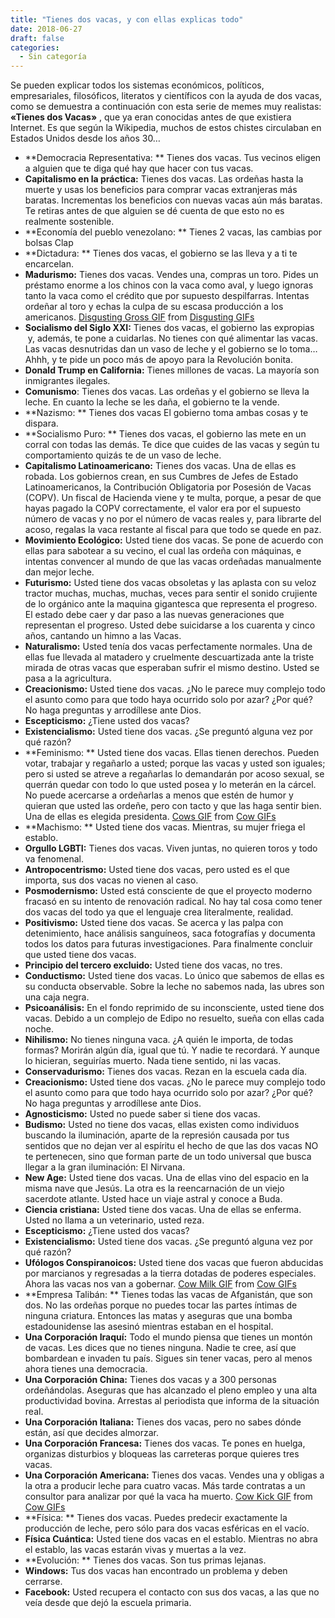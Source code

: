 ```yaml
---
title: "Tienes dos vacas, y con ellas explicas todo"
date: 2018-06-27
draft: false
categories:
  - Sin categoría
---
```


Se pueden explicar todos los sistemas económicos, políticos, empresariales, filosóficos, literatos y científicos con la ayuda de dos vacas, como se demuestra a continuación con esta serie de memes muy realistas: 
**«Tienes dos Vacas»**
, que ya eran conocidas antes de que existiera Internet. Es que según la Wikipedia, muchos de estos chistes circulaban en Estados Unidos desde los años 30…
- **Democracia Representativa: **
Tienes dos vacas. Tus vecinos eligen a alguien que te diga qué hay que hacer con tus vacas.
- **Capitalismo en la práctica:**
Tienes dos vacas. Las ordeñas hasta la muerte y usas los beneficios para comprar vacas extranjeras más baratas. Incrementas los beneficios con nuevas vacas aún más baratas. Te retiras antes de que alguien se dé cuenta de que esto no es realmente sostenible.
- **Economía del pueblo venezolano: **
Tienes 2 vacas, las cambias por bolsas Clap
- **Dictadura: **
Tienes dos vacas, el gobierno se las lleva y a ti te encarcelan.
- **Madurismo:**
Tienes dos vacas. Vendes una, compras un toro. Pides un préstamo enorme a los chinos con la vaca como aval, y luego ignoras tanto la vaca como el crédito que por supuesto despilfarras. Intentas ordeñar al toro y echas la culpa de su escasa producción a los americanos.
[Disgusting Gross GIF](https://tenor.com/view/disgusting-gross-eww-disgusted-gifcontrol-gif-7689531)
 from 
[Disgusting GIFs](https://tenor.com/search/disgusting-gifs)
- **Socialismo del Siglo XXI:**
Tienes dos vacas, el gobierno las expropias  y, además, te pone a cuidarlas. No tienes con qué alimentar las vacas. Las vacas desnutridas dan un vaso de leche y el gobierno se lo toma… Ahhh, y te pide un poco más de apoyo para la Revolución bonita.
- **Donald Trump en California:**
Tienes millones de vacas. La mayoría son inmigrantes ilegales.
- **Comunismo**:
Tienes dos vacas. Las ordeñas y el gobierno se lleva la leche. En cuanto la leche se les daña, el gobierno te la vende.
- **Nazismo: **
Tienes dos vacas El gobierno toma ambas cosas y te dispara.
- **Socialismo Puro: **
Tienes dos vacas, el gobierno las mete en un corral con todas las demás. Te dice que cuides de las vacas y según tu comportamiento quizás te de un vaso de leche.
- **Capitalismo Latinoamericano:**
Tienes dos vacas. Una de ellas es robada. Los gobiernos crean, en sus Cumbres de Jefes de Estado Latinoamericanos, la Contribución Obligatoria por Posesión de Vacas (COPV). Un fiscal de Hacienda viene y te multa, porque, a pesar de que hayas pagado la COPV correctamente, el valor era por el supuesto número de vacas y no por el número de vacas reales y, para librarte del acoso, regalas la vaca restante al fiscal para que todo se quede en paz.
- **Movimiento Ecológico:**
Usted tiene dos vacas. Se pone de acuerdo con ellas para sabotear a su vecino, el cual las ordeña con máquinas, e intentas convencer al mundo de que las vacas ordeñadas manualmente dan mejor leche.
- **Futurismo:**
Usted tiene dos vacas obsoletas y las aplasta con su veloz tractor muchas, muchas, muchas, veces para sentir el sonido crujiente de lo orgánico ante la maquina gigantesca que representa el progreso. El estado debe caer y dar paso a las nuevas generaciones que representan el progreso. Usted debe suicidarse a los cuarenta y cinco años, cantando un himno a las Vacas.
- **Naturalismo:**
Usted tenía dos vacas perfectamente normales. Una de ellas fue llevada al matadero y cruelmente descuartizada ante la triste mirada de otras vacas que esperaban sufrir el mismo destino. Usted se pasa a la agricultura.
- **Creacionismo:**
Usted tiene dos vacas. ¿No le parece muy complejo todo el asunto como para que todo haya ocurrido solo por azar? ¿Por qué? No haga preguntas y arrodíllese ante Dios.
- **Escepticismo:**
¿Tiene usted dos vacas?
- **Existencialismo:**
Usted tiene dos vacas. ¿Se preguntó alguna vez por qué razón?
- **Feminismo: **
Usted tiene dos vacas. Ellas tienen derechos. Pueden votar, trabajar y regañarlo a usted; porque las vacas y usted son iguales; pero si usted se atreve a regañarlas lo demandarán por acoso sexual, se querrán quedar con todo lo que usted posea y lo meterán en la cárcel. No puede acercarse a ordeñarlas a menos que estén de humor y quieran que usted las ordeñe, pero con tacto y que las haga sentir bien. Una de ellas es elegida presidenta.
[Cows GIF](https://tenor.com/view/cows-gif-5783146)
 from 
[Cow GIFs](https://tenor.com/search/cow-gifs)
- **Machismo: **
Usted tiene dos vacas. Mientras, su mujer friega el establo.
- **Orgullo LGBTI:**
Tienes dos vacas. Viven juntas, no quieren toros y todo va fenomenal.
- **Antropocentrismo:**
Usted tiene dos vacas, pero usted es el que importa, sus dos vacas no vienen al caso.
- **Posmodernismo:**
Usted está consciente de que el proyecto moderno fracasó en su intento de renovación radical. No hay tal cosa como tener dos vacas del todo ya que el lenguaje crea literalmente, realidad.
- **Positivismo:**
Usted tiene dos vacas. Se acerca y las palpa con detenimiento, hace análisis sanguíneos, saca fotografías y documenta todos los datos para futuras investigaciones. Para finalmente concluir que usted tiene dos vacas.
- **Principio del tercero excluido:**
Usted tiene dos vacas, no tres.
- **Conductismo:**
Usted tiene dos vacas. Lo único que sabemos de ellas es su conducta observable. Sobre la leche no sabemos nada, las ubres son una caja negra.
- **Psicoanálisis:**
En el fondo reprimido de su inconsciente, usted tiene dos vacas. Debido a un complejo de Edipo no resuelto, sueña con ellas cada noche.
- **Nihilismo:**
No tienes ninguna vaca. ¿A quién le importa, de todas formas? Morirán algún día, igual que tú. Y nadie te recordará. Y aunque lo hicieran, seguirías muerto. Nada tiene sentido, ni las vacas.
- **Conservadurismo:**
Tienes dos vacas. Rezan en la escuela cada día.
- **Creacionismo:**
Usted tiene dos vacas. ¿No le parece muy complejo todo el asunto como para que todo haya ocurrido solo por azar? ¿Por qué? No haga preguntas y arrodíllese ante Dios.
- **Agnosticismo:**
Usted no puede saber si tiene dos vacas.
- **Budismo:**
Usted no tiene dos vacas, ellas existen como individuos buscando la iluminación, aparte de la represión causada por tus sentidos que no dejan ver al espíritu el hecho de que las dos vacas NO te pertenecen, sino que forman parte de un todo universal que busca llegar a la gran iluminación: El Nirvana.
- **New Age:**
Usted tiene dos vacas. Una de ellas vino del espacio en la misma nave que Jesús. La otra es la reencarnación de un viejo sacerdote atlante. Usted hace un viaje astral y conoce a Buda.
- **Ciencia cristiana:**
Usted tiene dos vacas. Una de ellas se enferma. Usted no llama a un veterinario, usted reza.
- **Escepticismo:**
¿Tiene usted dos vacas?
- **Existencialismo:**
Usted tiene dos vacas. ¿Se preguntó alguna vez por qué razón?
- **Ufólogos Conspiranoicos:**
Usted tiene dos vacas que fueron abducidas por marcianos y regresadas a la tierra dotadas de poderes especiales. Ahora las vacas nos van a gobernar.
[Cow Milk GIF](https://tenor.com/view/cow-milk-gif-4904490)
 from 
[Cow GIFs](https://tenor.com/search/cow-gifs)
- **Empresa Talibán: **
Tienes todas las vacas de Afganistán, que son dos. No las ordeñas porque no puedes tocar las partes íntimas de ninguna criatura. Entonces las matas y aseguras que una bomba estadounidense las asesinó mientras estaban en el hospital.
- **Una Corporación Iraquí:**
Todo el mundo piensa que tienes un montón de vacas. Les dices que no tienes ninguna. Nadie te cree, así que bombardean e invaden tu país. Sigues sin tener vacas, pero al menos ahora tienes una democracia.
- **Una Corporación China:**
Tienes dos vacas y a 300 personas ordeñándolas. Aseguras que has alcanzado el pleno empleo y una alta productividad bovina. Arrestas al periodista que informa de la situación real.
- **Una Corporación Italiana:**
Tienes dos vacas, pero no sabes dónde están, así que decides almorzar.
- **Una Corporación Francesa:**
Tienes dos vacas. Te pones en huelga, organizas disturbios y bloqueas las carreteras porque quieres tres vacas.
- **Una Corporación Americana:**
Tienes dos vacas. Vendes una y obligas a la otra a producir leche para cuatro vacas. Más tarde contratas a un consultor para analizar por qué la vaca ha muerto.
[Cow Kick GIF](https://tenor.com/view/cow-kick-gif-11331393)
 from 
[Cow GIFs](https://tenor.com/search/cow-gifs)
- **Física: **
Tienes dos vacas. Puedes predecir exactamente la producción de leche, pero sólo para dos vacas esféricas en el vacío.
- **Física Cuántica:**
Usted tiene dos vacas en el establo. Mientras no abra el establo, las vacas estarán vivas y muertas a la vez.
- **Evolución: **
Tienes dos vacas. Son tus primas lejanas.
- **Windows:**
Tus dos vacas han encontrado un problema y deben cerrarse.
- **Facebook:**
Usted recupera el contacto con sus dos vacas, a las que no veía desde que dejó la escuela primaria.